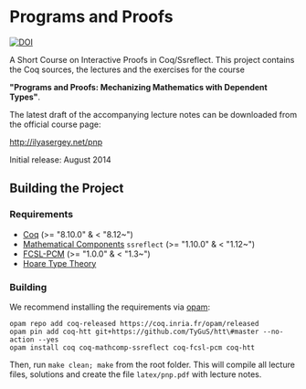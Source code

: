 # Programs and Proofs

[![DOI](https://zenodo.org/badge/DOI/10.5281/zenodo.4996239.svg)](https://doi.org/10.5281/zenodo.4996239)

A Short Course on Interactive Proofs in Coq/Ssreflect. This project
contains the Coq sources, the lectures and the exercises for the
course

**"Programs and Proofs: Mechanizing Mathematics with Dependent Types"**.

The latest draft of the accompanying lecture notes can be downloaded
from the official course page:

http://ilyasergey.net/pnp

Initial release: August 2014

## Building the Project

### Requirements

* [Coq](https://coq.inria.fr/download) (>= "8.10.0" & < "8.12~")
* [Mathematical Components](http://math-comp.github.io/math-comp/) `ssreflect` (>= "1.10.0" & < "1.12~")
* [FCSL-PCM](https://github.com/imdea-software/fcsl-pcm) (>= "1.0.0" & < "1.3~")
* [Hoare Type Theory](https://github.com/TyGuS/htt)

### Building

We recommend installing the requirements via [opam](https://opam.ocaml.org/doc/Install.html):

```
opam repo add coq-released https://coq.inria.fr/opam/released
opam pin add coq-htt git+https://github.com/TyGuS/htt\#master --no-action --yes
opam install coq coq-mathcomp-ssreflect coq-fcsl-pcm coq-htt
```

Then, run `make clean; make` from the root folder. This will compile
all lecture files, solutions and create the file `latex/pnp.pdf` with
lecture notes.
